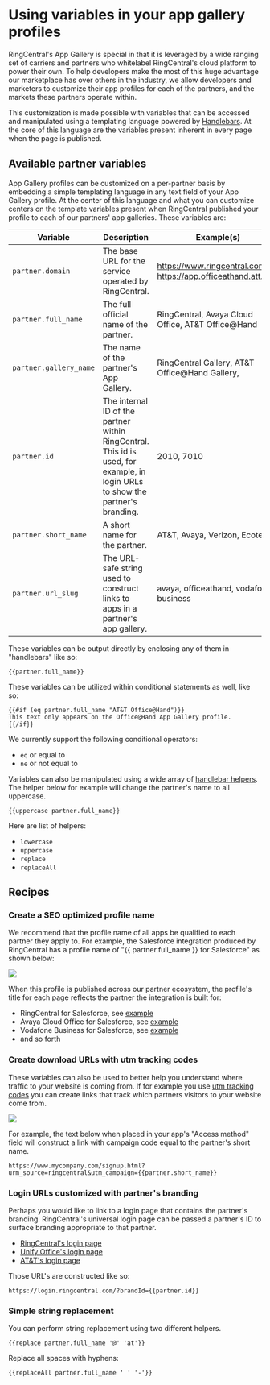 # Using variables in your app gallery profiles

RingCentral's App Gallery is special in that it is leveraged by a wide ranging set of carriers and partners who whitelabel RingCentral's cloud platform to power their own. To help developers make the most of this huge advantage our marketplace has over others in the industry, we allow developers and marketers to customize their app profiles for each of the partners, and the markets these partners operate within. 

This customization is made possible with variables that can be accessed and manipulated using a templating language powered by [Handlebars](https://handlebarsjs.com/). At the core of this language are the variables present inherent in every page when the page is published. 

## Available partner variables

App Gallery profiles can be customized on a per-partner basis by embedding a simple templating language in any text field of your App Gallery profile. At the center of this language and what you can customize centers on the template variables present when RingCentral published your profile to each of our partners' app galleries. These variables are:

| Variable | Description | Example(s) |
|-|-|-|
| `partner.domain` | The base URL for the service operated by RingCentral. | https://www.ringcentral.com, https://app.officeathand.att.com |
| `partner.full_name` | The full official name of the partner. | RingCentral, Avaya Cloud Office, AT&T Office@Hand |
| `partner.gallery_name` | The name of the partner's App Gallery. | RingCentral Gallery, AT&T Office@Hand Gallery,  |
| `partner.id` | The internal ID of the partner within RingCentral. This id is used, for example, in login URLs to show the partner's branding. | 2010, 7010 |
| `partner.short_name` | A short name for the partner. | AT&T, Avaya, Verizon, Ecotel |
| `partner.url_slug` | The URL-safe string used to construct links to apps in a partner's app gallery. | avaya, officeathand, vodafone-business |

These variables can be output directly by enclosing any of them in "handlebars" like so:

    {{partner.full_name}}

These variables can be utilized within conditional statements as well, like so:

    {{#if (eq partner.full_name "AT&T Office@Hand")}}
    This text only appears on the Office@Hand App Gallery profile.
    {{/if}}

We currently support the following conditional operators:

* `eq` or equal to
* `ne` or not equal to


Variables can also be manipulated using a wide array of [handlebar helpers](). The helper below for example will change the partner's name to all uppercase. 

    {{uppercase partner.full_name}}

Here are list of helpers:

* `lowercase`
* `uppercase` 
* `replace`
* `replaceAll`

## Recipes

### Create a SEO optimized profile name

We recommend that the profile name of all apps be qualified to each partner they apply to. For example, the Salesforce integration produced by RingCentral has a profile name of "{{ partner.full_name }} for Salesforce" as shown below:

<img class="img-fluid" src="../variables-ex1.png" />

When this profile is published across our partner ecosystem, the profile's title for each page reflects the partner the integration is built for:

* RingCentral for Salesforce, see [example](https://www.ringcentral.com/apps/ringcentral-salesforce)
* Avaya Cloud Office for Salesforce, see [example](https://www.ringcentral.com/apps/avaya-cloud-office/avaya-cloud-office-for-salesforce)
* Vodafone Business for Salesforce, see [example](https://www.ringcentral.com/apps/vodafone-business/vodafone-business-for-salesforce)
* and so forth

### Create download URLs with utm tracking codes

These variables can also be used to better help you understand where traffic to your website is coming from. If for example you use [utm tracking codes](https://agencyanalytics.com/blog/utm-tracking) you can create links that track which partners visitors to your website come from. 

<img class="img-fluid" src="../variables-ex2.png" />

For example, the text below when placed in your app's "Access method" field will construct a link with campaign code equal to the partner's short name. 

    https://www.mycompany.com/signup.html?urm_source=ringcentral&utm_campaign={{partner.short_name}}

### Login URLs customized with partner's branding

Perhaps you would like to link to a login page that contains the partner's branding. RingCentral's universal login page can be passed a partner's ID to surface branding appropriate to that partner. 

* [RingCentral's login page](https://login.ringcentral.com/?brandId=1210)
* [Unify Office's login page](https://login.ringcentral.com/?brandId=2020)
* [AT&T's login page](https://login.ringcentral.com/?brandId=3420)

Those URL's are constructed like so:

    https://login.ringcentral.com/?brandId={{partner.id}}

### Simple string replacement

You can perform string replacement using two different helpers.

    {{replace partner.full_name '@' 'at'}}

Replace all spaces with hyphens:

    {{replaceAll partner.full_name ' ' '-'}} 
